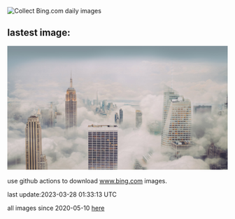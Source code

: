![Collect Bing.com daily images](https://github.com/counter2015/bing-daily-images/workflows/Collect%20Bing.com%20daily%20images/badge.svg)
## lastest image:
![](images/NYCClouds.jpg)

use github actions to download www.bing.com images.

last update:2023-03-28 01:33:13 UTC

all images since 2020-05-10 [here](https://github.com/counter2015/bing-daily-images/tree/master/images) 
